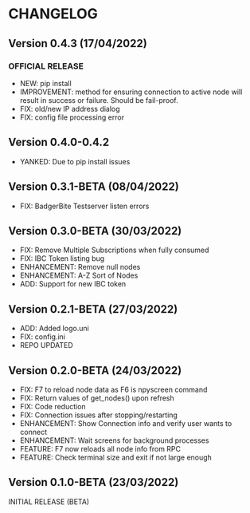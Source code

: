 # CHANGELOG

## Version 0.4.3 (17/04/2022)
### OFFICIAL RELEASE
* NEW: pip install
* IMPROVEMENT: method for ensuring connection to active node will result in success or failure. Should be fail-proof. 
* FIX: old/new IP address dialog
* FIX: config file processing error

## Version 0.4.0-0.4.2
* YANKED: Due to pip install issues

## Version 0.3.1-BETA (08/04/2022)
* FIX: BadgerBite Testserver listen errors


## Version 0.3.0-BETA (30/03/2022)
* FIX: Remove Multiple Subscriptions when fully consumed
* FIX: IBC Token listing bug
* ENHANCEMENT: Remove null nodes
* ENHANCEMENT: A-Z Sort of Nodes
* ADD: Support for new IBC token

## Version 0.2.1-BETA (27/03/2022)
* ADD: Added logo.uni
* FIX: config.ini
* REPO UPDATED

## Version 0.2.0-BETA (24/03/2022)
* FIX: F7 to reload node data as F6 is npyscreen command
* FIX: Return values of get_nodes() upon refresh
* FIX: Code reduction
* FIX: Connection issues after stopping/restarting
* ENHANCEMENT: Show Connection info and verify user wants to connect
* ENHANCEMENT: Wait screens for background processes
* FEATURE: F7 now reloads all node info from RPC
* FEATURE: Check terminal size and exit if not large enough


## Version 0.1.0-BETA (23/03/2022)
INITIAL RELEASE (BETA)
